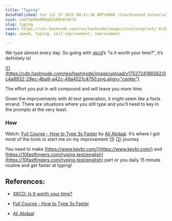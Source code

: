 ```yaml
---
title: "Typing"
datePublished: Sun Jul 27 2025 09:41:30 GMT+0000 (Coordinated Universal Time)
cuid: cmdlhp03o000g02k00x0l0n72
slug: typing
cover: https://cdn.hashnode.com/res/hashnode/image/stock/unsplash/-EnI0H6Wm6s/upload/5b8d181a679dce3a70eac335e82fea33.jpeg
tags: speed, typing, self-improvement, improvement

---
```


We type almost every day. So going with [xkcd](https://xkcd.com/1205/)’s “is it worth your time?”, it’s definitely is!

[![](https://cdn.hashnode.com/res/hashnode/image/upload/v1752724186562/0c4a8932-29ec-4ba9-a42c-49a4521c4750.png align="center")](https://xkcd.com/1205/)

The effort you put in will compound and will leave you *more time.*

Given the improvements with AI text generation, it might seem like a fools errand. There are situations where you still type and you’ll need to key in the prompts at the very least.

### How

Watch: [Full Course - How to Type 3x Faster](https://www.youtube.com/watch?v=tU_AXrvQjpo) by [Ali Abdaal](https://aliabdaal.com/). It’s where I got most of the tools to start me on my improvement ([1](https://www.keybr.com/profile/8225lmi)) ([2](https://10fastfingers.com/user/4179830/)) journey

You need to make [https://www.keybr.com/](https://www.keybr.com/) and [https://10fastfingers.com/typing-test/english](https://10fastfingers.com/typing-test/english) part or you daily 15 minute routine and get faster at typing!

## References:

* [XKCD: Is It worth your time?](https://xkcd.com/1205/)
    
* [Full Course - How to Type 3x Faster](https://www.youtube.com/watch?v=tU_AXrvQjpo)
    
* [Ali Abdaal](https://aliabdaal.com/)